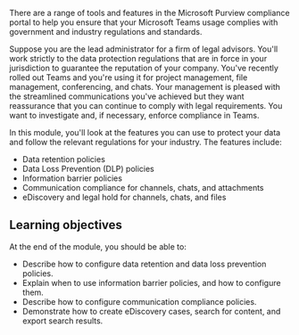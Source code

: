 There are a range of tools and features in the Microsoft Purview compliance portal to help you ensure that your Microsoft Teams usage complies with government and industry regulations and standards.

Suppose you are the lead administrator for a firm of legal advisors. You'll work strictly to the data protection regulations that are in force in your jurisdiction to guarantee the reputation of your company. You've recently rolled out Teams and you're using it for project management, file management, conferencing, and chats. Your management is pleased with the streamlined communications you've achieved but they want reassurance that you can continue to comply with legal requirements. You want to investigate and, if necessary, enforce compliance in Teams.

In this module, you'll look at the features you can use to protect your data and follow the relevant regulations for your industry. The features include:

- Data retention policies
- Data Loss Prevention (DLP) policies
- Information barrier policies
- Communication compliance for channels, chats, and attachments
- eDiscovery and legal hold for channels, chats, and files

## Learning objectives

At the end of the module, you should be able to:

- Describe how to configure data retention and data loss prevention policies.
- Explain when to use information barrier policies, and how to configure them.
- Describe how to configure communication compliance policies.
- Demonstrate how to create eDiscovery cases, search for content, and export search results.
